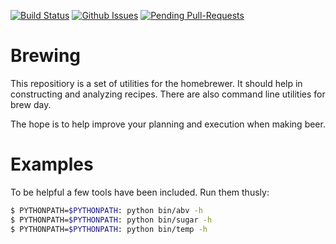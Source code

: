 [![Build Status](https://travis-ci.org/chrisgilmerproj/brewing.svg?branch=master)](https://travis-ci.org/chrisgilmerproj/parker) 
[![Github Issues](http://githubbadges.herokuapp.com/chrisgilmerproj/brewing/issues.svg?style=plastic)](https://github.com/chrisgilmerproj/brewing/issues)
[![Pending Pull-Requests](http://githubbadges.herokuapp.com/chrisgilmerproj/brewing/pulls.svg?style=plastic)](https://github.com/chrisgilmerproj/brewing/pulls)

# Brewing

This repositiory is a set of utilities for the homebrewer.  It should help in
constructing and analyzing recipes.  There are also command line utilities for
brew day.

The hope is to help improve your planning and execution when making beer.

# Examples

To be helpful a few tools have been included.  Run them thusly:

```sh
$ PYTHONPATH=$PYTHONPATH: python bin/abv -h
$ PYTHONPATH=$PYTHONPATH: python bin/sugar -h
$ PYTHONPATH=$PYTHONPATH: python bin/temp -h
```
